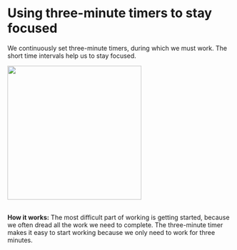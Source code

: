 # Using three-minute timers to stay focused  

We continuously set three-minute timers, during which we must work. The short time intervals help us to stay focused.  

<img src="https://github.com/maximilian-ho/articles/assets/94465856/5348e115-ff63-4a76-ac3d-f95890b04486" width="300">
<br><br>

**How it works:** The most difficult part of working is getting started, because we often dread all the work we need to complete. The three-minute timer makes it easy to start working because we only need to work for three minutes.  
